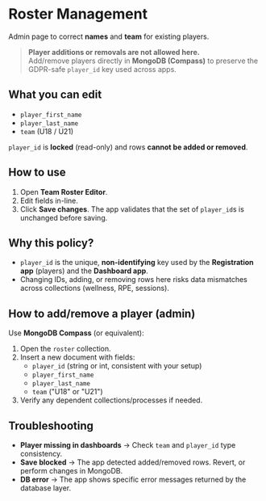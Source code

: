 # Roster Management

Admin page to correct **names** and **team** for existing players.
> **Player additions or removals are not allowed here.**  
> Add/remove players directly in **MongoDB (Compass)** to preserve the GDPR-safe `player_id` key used across apps.

## What you can edit
- `player_first_name`
- `player_last_name`
- `team` (U18 / U21)

`player_id` is **locked** (read-only) and rows **cannot be added or removed**.

## How to use
1. Open **Team Roster Editor**.
2. Edit fields in-line.
3. Click **Save changes**. The app validates that the set of `player_id`s is unchanged before saving.

## Why this policy?
- `player_id` is the unique, **non-identifying** key used by the **Registration app** (players) and the **Dashboard app**.
- Changing IDs, adding, or removing rows here risks data mismatches across collections (wellness, RPE, sessions).

## How to add/remove a player (admin)
Use **MongoDB Compass** (or equivalent):
1. Open the `roster` collection.
2. Insert a new document with fields:
   - `player_id` (string or int, consistent with your setup)
   - `player_first_name`
   - `player_last_name`
   - `team` ("U18" or "U21")
3. Verify any dependent collections/processes if needed.

## Troubleshooting
- **Player missing in dashboards** → Check `team` and `player_id` type consistency.
- **Save blocked** → The app detected added/removed rows. Revert, or perform changes in MongoDB.
- **DB error** → The app shows specific error messages returned by the database layer.